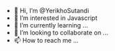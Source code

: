 - 👋 Hi, I’m @YerikhoSutandi
- 👀 I’m interested in Javascript
- 🌱 I’m currently learning ...
- 💞️ I’m looking to collaborate on ...
- 📫 How to reach me ...

<!---
YerikhoSutandi/YerikhoSutandi is a ✨ special ✨ repository because its `README.md` (this file) appears on your GitHub profile.
You can click the Preview link to take a look at your changes.
--->
